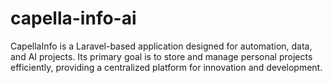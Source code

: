 # capella-info-ai
CapellaInfo is a Laravel-based application designed for automation, data, and AI projects. Its primary goal is to store and manage personal projects efficiently, providing a centralized platform for innovation and development.
